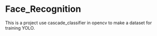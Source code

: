 # Face_Recognition
This is a project use cascade_classifier in opencv to make a dataset for training YOLO. 
